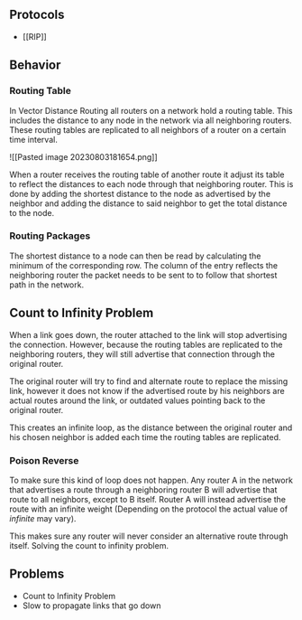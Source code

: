 ## Protocols
- [[RIP]]

## Behavior
### Routing Table
In Vector Distance Routing all routers on a network hold a routing table. This includes the distance to any node in the network via all neighboring routers. These routing tables are replicated to all neighbors of a router on a certain time interval.

![[Pasted image 20230803181654.png]]

When a router receives the routing table of another route it adjust its table to reflect the distances to each node through that neighboring router. This is done by adding the shortest distance to the node as advertised by the neighbor and adding the distance to said neighbor to get the total distance to the node.

### Routing Packages
The shortest distance to a node can then be read by calculating the minimum of the corresponding row. The column of the entry reflects the neighboring router the packet needs to be sent to to follow that shortest path in the network.

## Count to Infinity Problem
When a link goes down, the router attached to the link will stop advertising the connection. However, because the routing tables are replicated to the neighboring routers, they will still advertise that connection through the original router.

The original router will try to find and alternate route to replace the missing link, however it does not know if the advertised route by his neighbors are actual routes around the link, or outdated values pointing back to the original router.

This creates an infinite loop, as the distance between the original router and his chosen neighbor is added each time the routing tables are replicated.

### Poison Reverse
To make sure this kind of loop does not happen. Any router A in the network that advertises a route through a neighboring router B will advertise that route to all neighbors, except to B itself. Router A will instead advertise the route with an infinite weight (Depending on the protocol the actual value of *infinite* may vary).

This makes sure any router will never consider an alternative route through itself. Solving the count to infinity problem.

## Problems
- Count to Infinity Problem
- Slow to propagate links that go down